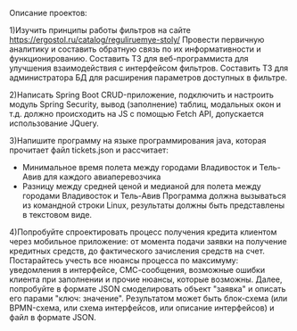 Описание проектов:

1)Изучить принципы работы фильтров на сайте  https://ergostol.ru/catalog/reguliruemye-stoly/ 
Провести первичную аналитику и составить обратную связь по их информативности и функционированию.
Составить ТЗ для веб-программиста для улучшения взаимодействия с интерфейсом фильтров.
Составить ТЗ для администратора БД для расширения параметров доступных в фильтре.

 2)Написать Spring Boot CRUD-приложение, подключить и настроить модуль Spring Security,  вывод (заполнение) таблиц, модальных окон и т.д. должно происходить на JS c помощью Fetch API, допускается использование JQuery.

 3)Напишите программу на языке программирования
java, которая прочитает файл tickets.json и
рассчитает:
- Минимальное время полета между городами
Владивосток и Тель-Авив для каждого
авиаперевозчика
- Разницу между средней ценой и медианой для
полета между городами  Владивосток и Тель-Авив
Программа должна вызываться из командной строки
Linux, результаты должны быть представлены в
текстовом виде.

 4)Попробуйте спроектировать процесс получения кредита клиентом через мобильное приложение: от момента подачи заявки на получение кредитных средств, до фактического зачисления средств на счет. Постарайтесь учесть все нюансы процесса по максимуму: уведомления в интерфейсе, СМС-сообщения, возможные ошибки клиента при заполнении и прочие нюансы, которые возможны. Далее, попробуйте в формате JSON смоделировать объект "заявка" и описать его парами "ключ: значение". Результатом может быть блок-схема (или BPMN-схема, или схема интерфейсов, или описание интерфейсов) и файл в формате JSON.
